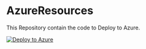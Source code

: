 # AzureResources
This Repository contain the code to Deploy to Azure.

[![Deploy to Azure](https://aka.ms/deploytoazurebutton)](https://portal.azure.com/#create/Microsoft.Template/uri/https%3A%2F%2Fraw.githubusercontent.com%2Fkalvc%2FAzureResources%2Fmain%2Fazuredeploy.json)

